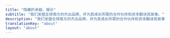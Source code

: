 ```yaml
---
title: "隐藏的卓越，揭示"
subtitle: "我们发掘全球南方的杰出品牌，并为其成长所需的合作伙伴和资本翻译其故事。"
description: "我们发掘全球南方的杰出品牌，并为其成长所需的合作伙伴和资本翻译其故事"
translationKey: "about"
layout: "about"
---
```

